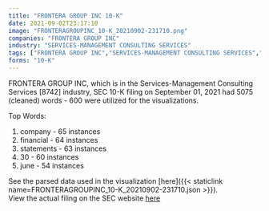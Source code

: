 ```yaml
---
title: "FRONTERA GROUP INC 10-K"
date: 2021-09-02T23:17:10
image: "FRONTERAGROUPINC_10-K_20210902-231710.png"
companies: "FRONTERA GROUP INC"
industry: "SERVICES-MANAGEMENT CONSULTING SERVICES"
tags: ["FRONTERA GROUP INC","SERVICES-MANAGEMENT CONSULTING SERVICES","09-01-2021","10-K"]
forms: "10-K"
---
```

FRONTERA GROUP INC, which is in the Services-Management Consulting Services [8742] industry, SEC 10-K filing on September 01, 2021 had 5075 (cleaned) words - 600 were utilized for the visualizations.

Top Words:
1. company - 65 instances
2. financial - 64 instances
3. statements - 63 instances
4. 30 - 60 instances
5. june - 54 instances


See the parsed data used in the visualization [here]({{< staticlink name=FRONTERAGROUPINC_10-K_20210902-231710.json >}}).  
View the actual filing on the SEC website [here](https://www.sec.gov/Archives/edgar/data/1602813/0001549727-21-000062.txt)